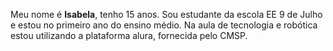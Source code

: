 Meu nome é **Isabela**, tenho 15 anos.
Sou estudante da escola EE 9 de Julho e estou no primeiro ano do ensino médio.
Na aula de tecnologia e robótica estou utilizando a plataforma alura, fornecida pelo CMSP.

